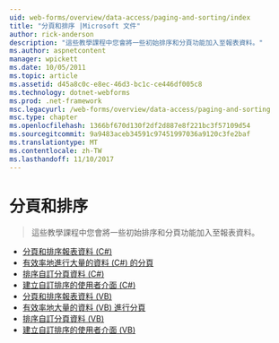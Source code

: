 ```yaml
---
uid: web-forms/overview/data-access/paging-and-sorting/index
title: "分頁和排序 |Microsoft 文件"
author: rick-anderson
description: "這些教學課程中您會將一些初始排序和分頁功能加入至報表資料。"
ms.author: aspnetcontent
manager: wpickett
ms.date: 10/05/2011
ms.topic: article
ms.assetid: d45a8c0c-e8ec-46d3-bc1c-ce446df005c8
ms.technology: dotnet-webforms
ms.prod: .net-framework
msc.legacyurl: /web-forms/overview/data-access/paging-and-sorting
msc.type: chapter
ms.openlocfilehash: 1366bf670d130f2df2d887e8f221bc3f57109d54
ms.sourcegitcommit: 9a9483aceb34591c97451997036a9120c3fe2baf
ms.translationtype: MT
ms.contentlocale: zh-TW
ms.lasthandoff: 11/10/2017
---
```

<a name="paging-and-sorting"></a>分頁和排序
====================
> 這些教學課程中您會將一些初始排序和分頁功能加入至報表資料。


- [分頁和排序報表資料 (C#)](paging-and-sorting-report-data-cs.md)
- [有效率地進行大量的資料 (C#) 的分頁](efficiently-paging-through-large-amounts-of-data-cs.md)
- [排序自訂分頁資料 (C#)](sorting-custom-paged-data-cs.md)
- [建立自訂排序的使用者介面 (C#)](creating-a-customized-sorting-user-interface-cs.md)
- [分頁和排序報表資料 (VB)](paging-and-sorting-report-data-vb.md)
- [有效率地大量的資料 (VB) 進行分頁](efficiently-paging-through-large-amounts-of-data-vb.md)
- [排序自訂分頁資料 (VB)](sorting-custom-paged-data-vb.md)
- [建立自訂排序的使用者介面 (VB)](creating-a-customized-sorting-user-interface-vb.md)
